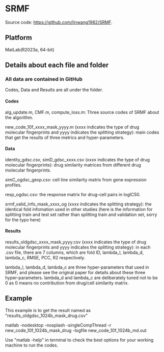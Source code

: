 # SRMF

Source code: <https://github.com/linwang1982/SRMF>.

## Platform
MatLab(R2023a, 64-bit)

## Details about each file and folder
### All data are contained in GitHub
Codes, Data and Results are all under the folder.

#### Codes
alg_update.m, CMF.m, compute_loss.m: Three source codes of SRMF about the algorithm.

new_code_10f_xxxx_mask_yyyy.m (xxxx indicates the type of drug molecular fingerprints and yyyy indicates the splitting strategy): main codes that get the results of three metrics and hyper-parameters.

#### Data
identity_gdsc.csv, simD_gdsc_xxxx.csv (xxxx indicates the type of drug molecular fingerprints): drug similarity matrices from different drug molecular fingerprints.

simC_ogdsc_gexp.csv: cell line similarity matrix from gene expression profiles.

resp_ogdsc.csv: the response matrix for drug-cell pairs in logIC50.

srmf_valid_info_mask_xxxx_og (xxxx indicates the splitting strategy): the identical fold infomation used in other studies (here is the information for splitting train and test set rather than splitting train and validation set, sorry for the typo here)

#### Results
results_oldgdsc_xxxx_mask_yyyy.csv (xxxx indicates the type of drug molecular fingerprints and yyyy indicates the splitting strategy): in each .csv file, there are 7 columns, which are fold ID, lambda_l, lambda_d, lambda_c, RMSE, PCC, R2 respectively. 

lambda_l, lambda_d, lambda_c are three hyper-parameters that used in SRMF, and please see the original paper for details about these three hyper-parameters. lambda_d and lambda_c are deliberately tuned not to be 0 as 0 means no contribution from drug/cell similarity matrix.
## Example
This example is to get the result named as "results_oldgdsc_1024b_mask_drug.csv"

matlab -nodesktop -nosplash -singleCompThread -r new_code_10f_1024b_mask_drug -logfile new_code_10f_1024b_md.out

Use "matlab -help" in terminal to check the best options for your working machine to run the codes.


